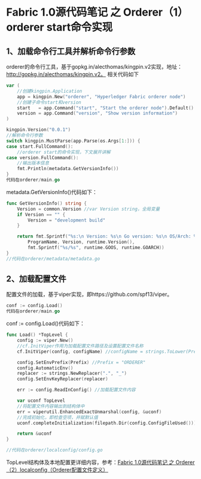 # Fabric 1.0源代码笔记 之 Orderer（1）orderer start命令实现

## 1、加载命令行工具并解析命令行参数

orderer的命令行工具，基于gopkg.in/alecthomas/kingpin.v2实现，地址：http://gopkg.in/alecthomas/kingpin.v2。
相关代码如下

```go
var (
	//创建kingpin.Application
	app = kingpin.New("orderer", "Hyperledger Fabric orderer node")
	//创建子命令start和version
	start   = app.Command("start", "Start the orderer node").Default()
	version = app.Command("version", "Show version information")
)

kingpin.Version("0.0.1")
//解析命令行参数
switch kingpin.MustParse(app.Parse(os.Args[1:])) {
case start.FullCommand():
	//orderer start的命令实现，下文展开讲解
case version.FullCommand():
	//输出版本信息
	fmt.Println(metadata.GetVersionInfo())
}
代码在orderer/main.go
```

metadata.GetVersionInfo()代码如下：

```go
func GetVersionInfo() string {
	Version = common.Version //var Version string，全局变量
	if Version == "" {
		Version = "development build"
	}

	return fmt.Sprintf("%s:\n Version: %s\n Go version: %s\n OS/Arch: %s",
		ProgramName, Version, runtime.Version(),
		fmt.Sprintf("%s/%s", runtime.GOOS, runtime.GOARCH))
}
//代码在orderer/metadata/metadata.go
```

## 2、加载配置文件

配置文件的加载，基于viper实现，即https://github.com/spf13/viper。

```go
conf := config.Load()
代码在orderer/main.go
```

conf := config.Load()代码如下：

```go
func Load() *TopLevel {
	config := viper.New()
	//cf.InitViper作用为加载配置文件路径及设置配置文件名称
	cf.InitViper(config, configName) //configName = strings.ToLower(Prefix)，其中Prefix = "ORDERER"

	config.SetEnvPrefix(Prefix) //Prefix = "ORDERER"
	config.AutomaticEnv()
	replacer := strings.NewReplacer(".", "_")
	config.SetEnvKeyReplacer(replacer)

	err := config.ReadInConfig() //加载配置文件内容

	var uconf TopLevel
	//将配置文件内容输出到结构体中
	err = viperutil.EnhancedExactUnmarshal(config, &uconf)
	//完成初始化，即检查空项，并赋默认值
	uconf.completeInitialization(filepath.Dir(config.ConfigFileUsed()))

	return &uconf
}

//代码在orderer/localconfig/config.go
```

TopLevel结构体及本地配置更详细内容，参考：[Fabric 1.0源代码笔记 之 Orderer（2）localconfig（Orderer配置文件定义）](localconfig.md)